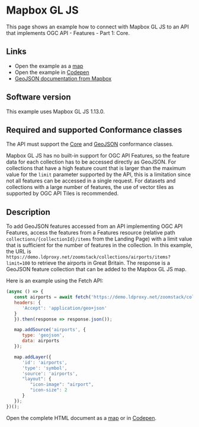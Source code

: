 # Mapbox GL JS

This page shows an example how to connect with Mapbox GL JS to an API that implements OGC API - Features - Part 1: Core.

## Links

- Open the example as a [map](https://portele.de/mapbox-gl-js-airports.html)
- Open the example in [Codepen](https://codepen.io/cportele/pen/GRNPWyR)
- [GeoJSON documentation from Mapbox](https://docs.mapbox.com/mapbox-gl-js/api/sources/#geojsonsource)

## Software version

This example uses Mapbox GL JS 1.13.0.

## Required and supported Conformance classes

The API must support the [Core](http://www.opengis.net/spec/ogcapi-features-1/1.0/conf/core) and [GeoJSON](http://www.opengis.net/spec/ogcapi-features-1/1.0/conf/geojson) conformance classes.

Mapbox GL JS has no built-in support for OGC API Features, so the feature data for each collection has to be accessed directly as GeoJSON. For collections that have a high feature count that is larger than the maximum value for the `limit` parameter supported by the API, this is a limitation since not all features can be accessed in a single request. For datasets and collections with a large number of features, the use of vector tiles as supported by OGC API Tiles is recommended.

## Description

To add GeoJSON features accessed from an API implementing OGC API Features, access the features from a Features resource (relative path `collections/{collectionId}/items` from the Landing Page) with a limit value that is sufficient for the number of features in the collection. In this example, the URL is `https://demo.ldproxy.net/zoomstack/collections/airports/items?limit=100` to retrieve the airports in Great Britain. The response is a GeoJSON feature collection that can be added to the Mapbox GL JS map.

Here is an example using the Fetch API:

```javascript
(async () => {
   const airports = await fetch('https://demo.ldproxy.net/zoomstack/collections/airports/items?limit=100', {
   headers: {
      'Accept': 'application/geo+json'
   }
   }).then(response => response.json());

   map.addSource('airports', {
      type: 'geojson',
      data: airports
   });

   map.addLayer({
      'id': 'airports',
      'type': 'symbol',
      'source': 'airports',
      "layout": {
         "icon-image": "airport",
         "icon-size": 2
      }
   });
})();
```

Open the complete HTML document as a [map](https://portele.de/mapbox-gl-js-airports.html) or in [Codepen](https://codepen.io/cportele/pen/GRNPWyR).
